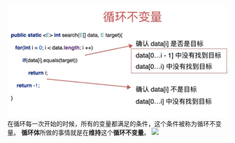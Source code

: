 ![循环不变量](https://raw.githubusercontent.com/tyraelHqy/cloudimg/master/data/20200806013638.png)
在循环每一次开始的时候，所有的变量都满足的条件，这个条件被称为循环不变量。
**循环体**所做的事情就是在**维持**这个**循环不变量**。
![](https://cdn.jsdelivr.net/gh/tyraelHqy/cloudimg@master/img/20200806015451.png)